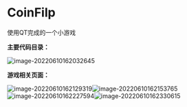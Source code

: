 # CoinFilp
使用QT完成的一个小游戏

**主要代码目录：**

![image-20220610162032645](D:%5CC++Source%5CC++Exercise%5CQT%5Ccoinfilp%5CCoinFilp%5Cimage-20220610162032645.png)

**游戏相关页面：**

![image-20220610162129319](D:%5CC++Source%5CC++Exercise%5CQT%5Ccoinfilp%5CCoinFilp%5Cimage-20220610162129319.png)![image-20220610162153765](D:%5CC++Source%5CC++Exercise%5CQT%5Ccoinfilp%5CCoinFilp%5Cimage-20220610162153765.png)![image-20220610162227594](D:%5CC++Source%5CC++Exercise%5CQT%5Ccoinfilp%5CCoinFilp%5Cimage-20220610162227594.png)![image-20220610162330615](D:%5CC++Source%5CC++Exercise%5CQT%5Ccoinfilp%5CCoinFilp%5Cimage-20220610162330615.png)